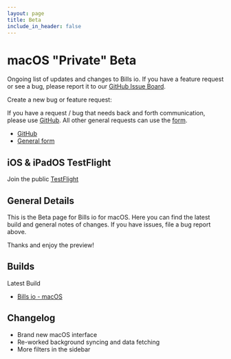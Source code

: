 ```yaml
---
layout: page
title: Beta
include_in_header: false
---
```


# macOS "Private" Beta

Ongoing list of updates and changes to Bills io. If you have a feature request or see a bug, please report it to our [GitHub Issue Board](https://github.com/studioember/billsio.app/issues).

Create a new bug or feature request:

If you have a request / bug that needs back and forth communication, please use [GitHub](https://github.com/studioember/billsio.app/issues/new). All other general requests can use the [form](https://airtable.com/shr96QxbDjOwnD6Xs).

- [GitHub](https://github.com/studioember/billsio.app/issues/new)
- [General form](https://airtable.com/shr96QxbDjOwnD6Xs)

## iOS &  iPadOS TestFlight

Join the public [TestFlight](https://testflight.apple.com/join/3v2BZlrx)

## General Details

This is the Beta page for Bills io for macOS. Here you can find the latest build and general notes of changes. If you have issues, file a bug report above.

Thanks and enjoy the preview!

## Builds

Latest Build

- [Bills io - macOS](https://f001.backblazeb2.com/file/Studio-Ember/applications/billsio/macOS/latest/cloud.zip)

## Changelog

- Brand new macOS interface
- Re-worked background syncing and data fetching
- More filters in the sidebar